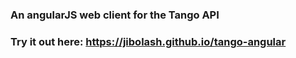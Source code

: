 ### An angularJS web client for the Tango API
### Try it out here: https://jibolash.github.io/tango-angular
